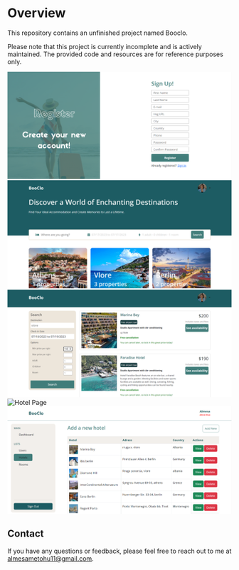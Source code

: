 # **Overview**
This repository contains an unfinished project named Booclo.

Please note that this project is currently incomplete and is actively maintained. The provided code and resources are for reference purposes only.

![SignUp Page](signUp.PNG)
![Home Page](homePage1.PNG)
![List Page](list.PNG)
![Hotel Page](otelPage.PNG)
![Admin View](adminView.PNG)


## Contact

If you have any questions or feedback, please feel free to reach out to me at [almesametohu11@gmail.com](mailto:almesametohu11@gmail.com).